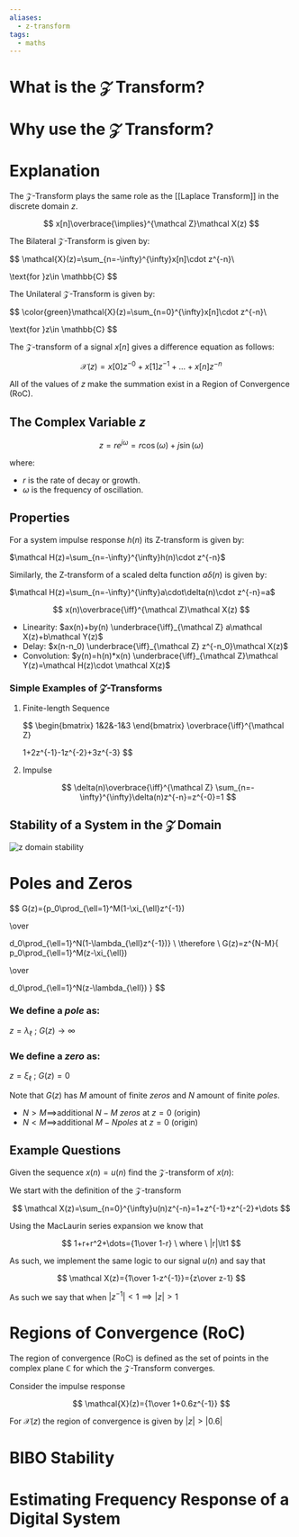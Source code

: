```yaml
---
aliases:
  - z-transform
tags:
  - maths
---
```


# What is the $\mathcal Z$ Transform?

# Why use the $\mathcal Z$ Transform?

# Explanation

The $\mathcal Z$-Transform plays the same role as the [[Laplace Transform]] in the discrete domain $z$.

$$ x[n]\overbrace{\implies}^{\mathcal Z}\mathcal X(z) $$

The Bilateral $\mathcal Z$-Transform is given by:

$$ \mathcal{X}(z)=\sum_{n=-\infty}^{\infty}x[n]\cdot z^{-n}\\

\text{for }z\in \mathbb{C} $$

The Unilateral $\mathcal Z$-Transform is given by:

$$ \color{green}\mathcal{X}(z)=\sum_{n=0}^{\infty}x[n]\cdot z^{-n}\\

\text{for }z\in \mathbb{C} $$

The $\mathcal Z$-transform of a signal $x[n]$ gives a difference equation as follows:

$$ \mathcal{X}(z)=x[0]z^{-0}+x[1]z^{-1}+...+x[n]z^{-n} $$

All of the values of $z$ make the summation exist in a Region of Convergence (RoC).

## The Complex Variable $z$

$$ z=re^{j\omega}=r\cos(\omega)+j\sin(\omega) $$

where:

- $r$ is the rate of decay or growth.
- $\omega$ is the frequency of oscillation.

## Properties

For a system impulse response $h(n)$ its Z-transform is given by:

$\mathcal H(z)=\sum_{n=-\infty}^{\infty}h(n)\cdot z^{-n}$

Similarly, the Z-transform of a scaled delta function $a\delta(n)$ is given by:

$\mathcal H(z)=\sum_{n=-\infty}^{\infty}a\cdot\delta(n)\cdot z^{-n}=a$

$$ x(n)\overbrace{\iff}^{\mathcal Z}\mathcal X(z) $$

- Linearity: $ax(n)+by(n) \underbrace{\iff}_{\mathcal Z} a\mathcal X(z)+b\mathcal Y(z)$
- Delay: $x(n-n_0) \underbrace{\iff}_{\mathcal Z} z^{-n_0}\mathcal X(z)$
- Convolution: $y(n)=h(n)*x(n) \underbrace{\iff}_{\mathcal Z}\mathcal Y(z)=\mathcal H(z)\cdot \mathcal X(z)$

### Simple Examples of $\mathcal Z$-Transforms

1. Finite-length Sequence
    
    $$ \begin{bmatrix} 1&2&-1&3 \end{bmatrix} \overbrace{\iff}^{\mathcal Z}
    
    1+2z^{-1}-1z^{-2}+3z^{-3} $$
    
2. Impulse
    
    $$ \delta(n)\overbrace{\iff}^{\mathcal Z} \sum_{n=-\infty}^{\infty}\delta(n)z^{-n}=z^{-0}=1 $$
## Stability of a System in the $\mathcal Z$ Domain
![z domain stability](https://www.researchgate.net/publication/271920007/figure/fig2/AS:368804275212289@1464941199326/Stable-and-unstable-regions-for-pole-locations-in-the-z-plane.png)
# Poles and Zeros

$$ G(z)={p_0\prod_{\ell=1}^M(1-\xi_{\ell}z^{-1})

\over

d_0\prod_{\ell=1}^N(1-\lambda_{\ell}z^{-1})} \\ \therefore \\ G(z)=z^{N-M}{ p_0\prod_{\ell=1}^M(z-\xi_{\ell})

\over

d_0\prod_{\ell=1}^N(z-\lambda_{\ell}) } $$

### We define a _pole_ as:

$z=\lambda_\ell \ ; \ G(z)\to \infty$

### We define a _zero_ as:

$z=\xi_\ell \ ; \ G(z)=0$

Note that $G(z)$ has $M$ amount of finite _zeros_ and $N$ amount of finite _poles_.

- $N>M \implies$additional $N-M$ _zeros_ at $z=0$ (origin)
- $N<M \implies$additional $M-N$_poles_ at $z=0$ (origin)

## Example Questions

Given the sequence $x(n)=u(n)$ find the $\mathcal Z$-transform of $x(n)$:

We start with the definition of the $\mathcal Z$-transform

$$ \mathcal X(z)=\sum_{n=0}^{\infty}u(n)z^{-n}=1+z^{-1}+z^{-2}+\dots $$

Using the MacLaurin series expansion we know that

$$ 1+r+r^2+\dots={1\over 1-r} \ where \ |r|\lt1 $$

As such, we implement the same logic to our signal $u(n)$ and say that

$$ \mathcal X(z)={1\over 1-z^{-1}}={z\over z-1} $$

As such we say that when $|z^{-1}|<1\implies|z|>1$

# Regions of Convergence (RoC)

The region of convergence (RoC) is defined as the set of points in the complex plane $\mathbb{C}$ for which the $\mathcal Z$-Transform converges.

Consider the impulse response

$$ \mathcal{X}(z)={1\over 1+0.6z^{-1}} $$

For $\mathcal X(z)$ the region of convergence is given by $|z|>|0.6|$

# BIBO Stability


# Estimating Frequency Response of a Digital System
